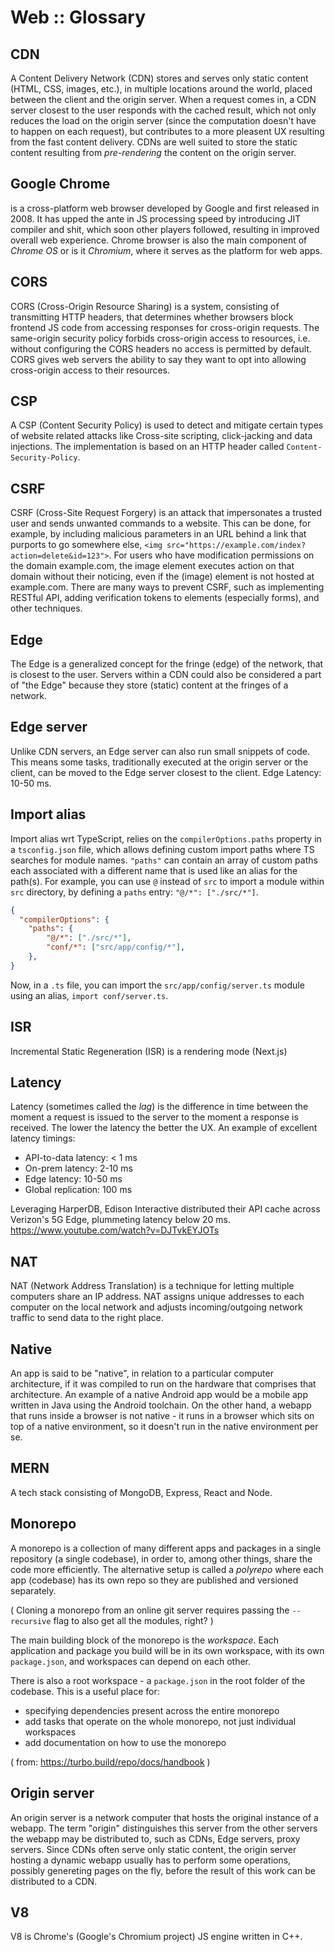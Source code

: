 # Web :: Glossary

## CDN
A Content Delivery Network (CDN) stores and serves only static content (HTML, CSS, images, etc.), in multiple locations around the world, placed between the client and the origin server. When a request comes in, a CDN server closest to the user responds with the cached result, which not only reduces the load on the origin server (since the computation doesn't have to happen on each request), but contributes to a more pleasent UX resulting from the fast content delivery. CDNs are well suited to store the static content resulting from *pre-rendering* the content on the origin server.

## Google Chrome
is a cross-platform web browser developed by Google and first released in 2008. It has upped the ante in JS processing speed by introducing JIT compiler and shit, which soon other players followed, resulting in improved overall web experience. Chrome browser is also the main component of *Chrome OS* or is it *Chromium*, where it serves as the platform for web apps.

## CORS
CORS (Cross-Origin Resource Sharing) is a system, consisting of transmitting HTTP headers, that determines whether browsers block frontend JS code from accessing responses for cross-origin requests. The same-origin security policy forbids cross-origin access to resources, i.e. without configuring the CORS headers no access is permitted by default. CORS gives web servers the ability to say they want to opt into allowing cross-origin access to their resources.

## CSP
A CSP (Content Security Policy) is used to detect and mitigate certain types of website related attacks like Cross-site scripting, click-jacking and data injections. The implementation is based on an HTTP header called `Content-Security-Policy`.

## CSRF
CSRF (Cross-Site Request Forgery) is an attack that impersonates a trusted user and sends unwanted commands to a website. This can be done, for example, by including malicious parameters in an URL behind a link that purports to go somewhere else, `<img src="https://example.com/index?action=delete&id=123">`. For users who have modification permissions on the domain example.com, the image element executes action on that domain without their noticing, even if the (image) element is not hosted at example.com. There are many ways to prevent CSRF, such as implementing RESTful API, adding verification tokens to elements (especially forms), and other techniques.

## Edge
The Edge is a generalized concept for the fringe (edge) of the network, that is closest to the user. Servers within a CDN could also be considered a part of "the Edge" because they store (static) content at the fringes of a network.

## Edge server
Unlike CDN servers, an Edge server can also run small snippets of code. This means some tasks, traditionally executed at the origin server or the client, can be moved to the Edge server closest to the client. Edge Latency: 10-50 ms.

## Import alias
Import alias wrt TypeScript, relies on the `compilerOptions.paths` property in a `tsconfig.json` file, which allows defining custom import paths where TS searches for module names. `"paths"` can contain an array of custom paths each associated with a different name that is used like an alias for the path(s). For example, you can use `@` instead of `src` to import a module within `src` directory, by defining a `paths` entry: `"@/*": ["./src/*"]`.

```json
{
  "compilerOptions": {
    "paths": {
        "@/*": ["./src/*"],
        "conf/*": ["src/app/config/*"],
    },
}
```

Now, in a `.ts` file, you can import the `src/app/config/server.ts` module using an alias, `import conf/server.ts`.

## ISR
Incremental Static Regeneration (ISR) is a rendering mode (Next.js) 

## Latency
Latency (sometimes called the *lag*) is the difference in time between the moment a request is issued to the server to the moment a response is received. The lower the latency the better the UX. An example of excellent latency timings:
- API-to-data latency: < 1 ms
- On-prem latency:    2-10 ms
- Edge latency:      10-50 ms
- Global replication:  100 ms

Leveraging HarperDB, Edison Interactive distributed their API cache across Verizon's 5G Edge, plummeting latency below 20 ms.
https://www.youtube.com/watch?v=DJTvkEYJOTs

## NAT
NAT (Network Address Translation) is a technique for letting multiple computers share an IP address. NAT assigns unique addresses to each computer on the local network and adjusts incoming/outgoing network traffic to send data to the right place.

## Native
An app is said to be "native", in relation to a particular computer architecture, if it was compiled to run on the hardware that comprises that architecture. An example of a native Android app would be a mobile app written in Java using the Android toolchain. On the other hand, a webapp that runs inside a browser is not native - it runs in a browser which sits on top of a native environment, so it doesn't run in the native environment per se.

## MERN
A tech stack consisting of MongoDB, Express, React and Node.

## Monorepo
A monorepo is a collection of many different apps and packages in a single repository (a single codebase), in order to, among other things, share the code more efficiently. The alternative setup is called a *polyrepo* where each app (codebase) has its own repo so they are published and versioned separately.

( Cloning a monorepo from an online git server requires passing the `--recursive` flag to also get all the modules, right? )

The main building block of the monorepo is the *workspace*. Each application and package you build will be in its own workspace, with its own `package.json`, and workspaces can depend on each other.

There is also a root workspace - a `package.json` in the root folder of the codebase. This is a useful place for:
- specifying dependencies present across the entire monorepo
- add tasks that operate on the whole monorepo, not just individual workspaces
- add documentation on how to use the monorepo

( from: https://turbo.build/repo/docs/handbook )

## Origin server
An origin server is a network computer that hosts the original instance of a webapp. The term "origin" distinguishes this server from the other servers the webapp may be distributed to, such as CDNs, Edge servers, proxy servers. Since CDNs often serve only static content, the origin server hosting a dynamic webapp usually has to perform some operations, possibly genereting pages on the fly, before the result of this work can be distributed to a CDN.

## V8
V8 is Chrome's (Google's Chromium project) JS engine written in C++.
